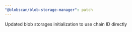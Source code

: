 ```yaml
---
"@blobscan/blob-storage-manager": patch
---
```


Updated blob storages initialization to use chain ID directly
